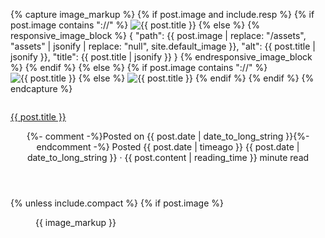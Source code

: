 {% capture image_markup %}
{% if post.image and include.resp %}
{% if post.image contains "://" %}
<img src="{{ post.image }}" alt="{{ post.title }}" />
{% else %}
{% responsive_image_block %}
{
  "path": {{ post.image | replace: "/assets", "assets" | jsonify | replace: "null", site.default_image }},
  "alt": {{ post.title | jsonify }},
  "title": {{ post.title | jsonify }}
}
{% endresponsive_image_block %}
{% endif %}
{% else %}
{% if post.image contains "://" %}
<img src="{{ post.image }}" alt="{{ post.title }}" />
{% else %}
<img src="{{ post.image }}" alt="{{ post.title }}" />
{% endif %}
{% endif %}
{% endcapture %}

<div class="post column is-half">
    <article class="panel is-primary">
        <p class="panel-heading">
            <a href="{{ post.url | relative_url }}">{{ post.title }}</a>
        </p>
        <header class="panel-block is-active" style="flex-direction: column;">
            <div class="subtitle is-6">
                {%- comment -%}Posted on {{ post.date | date_to_long_string }}{%- endcomment -%}
                Posted <span class="tooltip">{{ post.date | timeago }}
                    <span class="tooltiptext">{{ post.date | date_to_long_string }}</span>
                </span> &middot; {{ post.content | reading_time }} minute read
            </div><!-- .entry-meta -->
        </header><!-- .entry-header -->
        {% unless include.compact %}
        {% if post.image %}
            <div class="card-image panel-block is-active" style="padding:0;margin:0;">
                <figure class="image is-16by9" style="height: 100%;width: 100%;">
                    {{ image_markup }}
                </figure>
            </div>
        {% endif %}
        {% endunless %}
        <div class="panel-block is-active entry-content">
            <span>{{ post.excerpt }}&nbsp;&mdash;&nbsp;<a href="{{ post.url | relative_url }}">Read&nbsp;more&nbsp;&raquo;</a></span>
        </div>
        {% if post.tags %}
            <div class="panel-block is-active content entry-footer">
                <small>Tagged: 
                    {% for tag in post.tags %}
                        <a href="#{{ tag | slugify }}"> {{ tag }} </a>
                    {% endfor %}
                </small>
            </div><!-- .entry-footer -->
        {% endif %}
    </article>
</div>